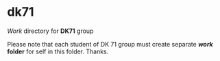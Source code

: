 # dk71
_Work_ directory for **DK71** group

Please note that each student of DK 71 group must create separate **_work_ folder** for self in this folder.
Thanks.
